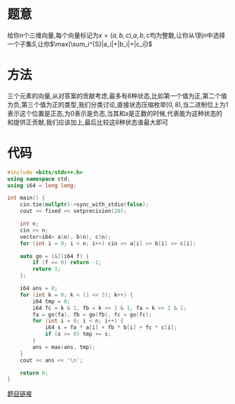 # 题意

给你$n$个三维向量,每个向量标记为$x=(a,b,c)$,$a,b,c$均为整数,让你从$1$到$n$中选择一个子集$S$,让你$\max(\sum_i^{S}|a_i|+|b_i|+|c_i|)$

# 方法

三个元素的向量,从对答案的贡献考虑,最多有$8$种状态,比如第一个值为正,第二个值为负,第三个值为正的类型,我们分类讨论,直接状态压缩枚举$[0,8)$,当二进制位上为$1$表示这个位置是正态,为$0$表示是负态,当其和$s$是正数的时候,代表能为这种状态的和提供正贡献,我们应该加上,最后比较这$8$种状态谁最大即可

# 代码

```cpp
#include <bits/stdc++.h>
using namespace std;
using i64 = long long;

int main() {
    cin.tie(nullptr)->sync_with_stdio(false);
    cout << fixed << setprecision(20);

    int n;
    cin >> n;
    vector<i64> a(n), b(n), c(n);
    for (int i = 0; i < n; i++) cin >> a[i] >> b[i] >> c[i];

    auto go = [&](i64 f) {
        if (f == 0) return -1;
        return 1;
    };

    i64 ans = 0;
    for (int k = 0; k < (1 << 3); k++) {
        i64 tmp = 0;
        i64 fc = k & 1, fb = k >> 1 & 1, fa = k >> 2 & 1;
        fa = go(fa), fb = go(fb), fc = go(fc);
        for (int i = 0; i < n; i++) {
            i64 s = fa * a[i] + fb * b[i] + fc * c[i];
            if (s >= 0) tmp += s;
        }
        ans = max(ans, tmp);
    }
    cout << ans << '\n';

    return 0;
}
```

[题目链接](https://codeforces.com/gym/536487/problem/I)
